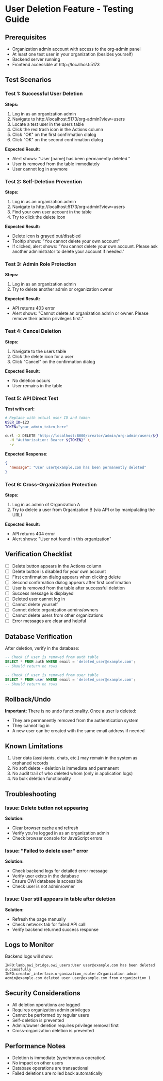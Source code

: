 # User Deletion Feature - Testing Guide

## Prerequisites
- Organization admin account with access to the org-admin panel
- At least one test user in your organization (besides yourself)
- Backend server running
- Frontend accessible at http://localhost:5173

## Test Scenarios

### Test 1: Successful User Deletion
**Steps:**
1. Log in as an organization admin
2. Navigate to http://localhost:5173/org-admin?view=users
3. Locate a test user in the users table
4. Click the red trash icon in the Actions column
5. Click "OK" on the first confirmation dialog
6. Click "OK" on the second confirmation dialog

**Expected Result:**
- Alert shows: "User [name] has been permanently deleted."
- User is removed from the table immediately
- User cannot log in anymore

### Test 2: Self-Deletion Prevention
**Steps:**
1. Log in as an organization admin
2. Navigate to http://localhost:5173/org-admin?view=users
3. Find your own user account in the table
4. Try to click the delete icon

**Expected Result:**
- Delete icon is grayed out/disabled
- Tooltip shows: "You cannot delete your own account"
- If clicked, alert shows: "You cannot delete your own account. Please ask another administrator to delete your account if needed."

### Test 3: Admin Role Protection
**Steps:**
1. Log in as an organization admin
2. Try to delete another admin or organization owner

**Expected Result:**
- API returns 403 error
- Alert shows: "Cannot delete an organization admin or owner. Please remove their admin privileges first."

### Test 4: Cancel Deletion
**Steps:**
1. Navigate to the users table
2. Click the delete icon for a user
3. Click "Cancel" on the confirmation dialog

**Expected Result:**
- No deletion occurs
- User remains in the table

### Test 5: API Direct Test
**Test with curl:**
```bash
# Replace with actual user ID and token
USER_ID=123
TOKEN="your_admin_token_here"

curl -X DELETE "http://localhost:8000/creator/admin/org-admin/users/${USER_ID}" \
  -H "Authorization: Bearer ${TOKEN}" \
  -v
```

**Expected Response:**
```json
{
  "message": "User user@example.com has been permanently deleted"
}
```

### Test 6: Cross-Organization Protection
**Steps:**
1. Log in as admin of Organization A
2. Try to delete a user from Organization B (via API or by manipulating the URL)

**Expected Result:**
- API returns 404 error
- Alert shows: "User not found in this organization"

## Verification Checklist

- [ ] Delete button appears in the Actions column
- [ ] Delete button is disabled for your own account
- [ ] First confirmation dialog appears when clicking delete
- [ ] Second confirmation dialog appears after first confirmation
- [ ] User is removed from the table after successful deletion
- [ ] Success message is displayed
- [ ] Deleted user cannot log in
- [ ] Cannot delete yourself
- [ ] Cannot delete organization admins/owners
- [ ] Cannot delete users from other organizations
- [ ] Error messages are clear and helpful

## Database Verification

After deletion, verify in the database:

```sql
-- Check if user is removed from auth table
SELECT * FROM auth WHERE email = 'deleted_user@example.com';
-- Should return no rows

-- Check if user is removed from user table
SELECT * FROM user WHERE email = 'deleted_user@example.com';
-- Should return no rows
```

## Rollback/Undo

**Important:** There is no undo functionality. Once a user is deleted:
- They are permanently removed from the authentication system
- They cannot log in
- A new user can be created with the same email address if needed

## Known Limitations

1. User data (assistants, chats, etc.) may remain in the system as orphaned records
2. No soft delete - deletion is immediate and permanent
3. No audit trail of who deleted whom (only in application logs)
4. No bulk deletion functionality

## Troubleshooting

### Issue: Delete button not appearing
**Solution:** 
- Clear browser cache and refresh
- Verify you're logged in as an organization admin
- Check browser console for JavaScript errors

### Issue: "Failed to delete user" error
**Solution:**
- Check backend logs for detailed error message
- Verify user exists in the database
- Ensure OWI database is accessible
- Check user is not admin/owner

### Issue: User still appears in table after deletion
**Solution:**
- Refresh the page manually
- Check network tab for failed API call
- Verify backend returned success response

## Logs to Monitor

Backend logs will show:
```
INFO:lamb.owi_bridge.owi_users:User user@example.com has been deleted successfully
INFO:creator_interface.organization_router:Organization admin admin@example.com deleted user user@example.com from organization 1
```

## Security Considerations

- All deletion operations are logged
- Requires organization admin privileges
- Cannot be performed by regular users
- Self-deletion is prevented
- Admin/owner deletion requires privilege removal first
- Cross-organization deletion is prevented

## Performance Notes

- Deletion is immediate (synchronous operation)
- No impact on other users
- Database operations are transactional
- Failed deletions are rolled back automatically
